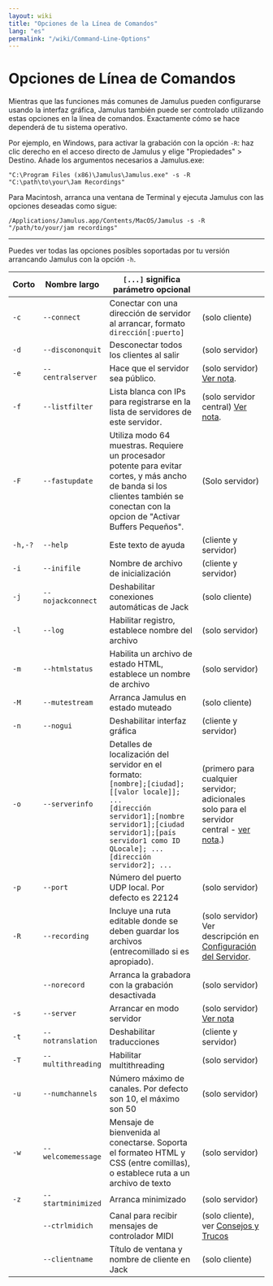 ```yaml
---
layout: wiki
title: "Opciones de la Línea de Comandos"
lang: "es"
permalink: "/wiki/Command-Line-Options"
---
```


# Opciones de Línea de Comandos

Mientras que las funciones más comunes de Jamulus pueden configurarse usando la interfaz gráfica, Jamulus también puede ser controlado utilizando estas opciones en la línea de comandos. Exactamente cómo se hace dependerá de tu sistema operativo.

Por ejemplo, en Windows, para activar la grabación con la opción `-R`: haz clic derecho en el acceso directo de Jamulus y elige "Propiedades" > Destino. Añade los argumentos necesarios a Jamulus.exe:

```shell
"C:\Program Files (x86)\Jamulus\Jamulus.exe" -s -R "C:\path\to\your\Jam Recordings"
```

Para Macintosh, arranca una ventana de Terminal y ejecuta Jamulus con las opciones deseadas como sigue:

```shell
/Applications/Jamulus.app/Contents/MacOS/Jamulus -s -R "/path/to/your/jam recordings"
```

***

Puedes ver todas las opciones posibles soportadas por tu versión arrancando Jamulus con la opción `-h`.


| Corto | Nombre largo | `[...]` significa parámetro opcional | |
|-------|--------------|--------------------------------------|-|
|    `-c` |`--connect`        | Conectar con una dirección de servidor al arrancar, formato `dirección[:puerto]` | (solo cliente) |
|    `-d` |`--discononquit`   | Desconectar todos los clientes al salir | (solo servidor) |
|    `-e` |`--centralserver`  | Hace que el servidor sea público. |  (solo servidor) [Ver nota](Choosing-a-Server-Type#1-público). |
|    `-f` |`--listfilter`     | Lista blanca con IPs para registrarse en la lista de servidores de este servidor. | (solo servidor central) [Ver nota](Choosing-a-Server-Type#3-central). |
|    `-F` |`--fastupdate`     | Utiliza modo 64 muestras. Requiere un procesador potente para evitar cortes, y más ancho de banda si los clientes también se conectan con la opcion de "Activar Buffers Pequeños". | (Solo servidor) |
| `-h,-?` |`--help`           | Este texto de ayuda | (cliente y servidor) |
|    `-i` |`--inifile`        | Nombre de archivo de inicialización | (cliente y servidor) |
|    `-j` |`--nojackconnect`  | Deshabilitar conexiones automáticas de Jack | (solo cliente) |
|    `-l` |`--log`            | Habilitar registro, establece nombre del archivo | (solo servidor) |
|    `-m` |`--htmlstatus`     | Habilita un archivo de estado HTML, establece un nombre de archivo | (solo servidor) |
|    `-M` |`--mutestream`     | Arranca Jamulus en estado muteado | (solo cliente) |
|    `-n` |`--nogui`          | Deshabilitar interfaz gráfica  | (cliente y servidor) |
|    `-o` |`--serverinfo`     | Detalles de localización del servidor en el formato: <br/>`[nombre];[ciudad];[[valor locale]]; ...` <br/>`[dirección servidor1];[nombre servidor1];[ciudad servidor1];[país servidor1 como ID QLocale]; ...` <br/> `[dirección servidor2]; ...` | (primero para cualquier servidor; adicionales solo para el servidor central - [ver nota](Choosing-a-Server-Type#3-central).) |
|    `-p` |`--port`           | Número del puerto UDP local. Por defecto es 22124 | (solo servidor) |
|    `-R` |`--recording`      | Incluye una ruta editable donde se deben guardar los archivos (entrecomillado si es apropiado). | (solo servidor) Ver descripción en [Configuración del Servidor](Server-Win-Mac#grabación). |
|       |`--norecord`       | Arranca la grabadora con la grabación desactivada| (solo servidor) |
|    `-s` |`--server`         | Arrancar en modo servidor | (solo servidor) [Ver nota](Choosing-a-Server-Type) |
|    `-t` |`--notranslation`  | Deshabilitar traducciones | (cliente y servidor) |
|    `-T` |`--multithreading` | Habilitar multithreading | (solo servidor) |
|    `-u` |`--numchannels`    | Número máximo de canales. Por defecto son 10, el máximo son 50 | (solo servidor) |
|    `-w` |`--welcomemessage` | Mensaje de bienvenida al conectarse. Soporta el formateo HTML y CSS (entre comillas), o establece ruta a un archivo de texto | (solo servidor) |
|    `-z` |`--startminimized` | Arranca minimizado | (solo servidor) |
|       |`--ctrlmidich`     | Canal para recibir mensajes de controlador MIDI | (solo cliente), ver [Consejos y Trucos](Tips-Tricks-More#usar-la-opción-ctrlmidich-para-utilizar-un-controlador-midi) |
|       |`--clientname`     | Título de ventana y nombre de cliente en Jack | (solo cliente) | |
